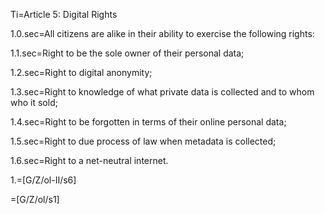 Ti=Article 5: Digital Rights

1.0.sec=All citizens are alike in their ability to exercise the following rights:

1.1.sec=Right to be the sole owner of their personal data;

1.2.sec=Right to digital anonymity;

1.3.sec=Right to knowledge of what private data is collected and to whom who it sold;

1.4.sec=Right to be forgotten in terms of their online personal data;

1.5.sec=Right to due process of law when metadata is collected;

1.6.sec=Right to a net-neutral internet.

1.=[G/Z/ol-II/s6]

=[G/Z/ol/s1]
